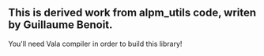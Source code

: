 ## This is derived work from alpm_utils code, writen by Guillaume Benoit.

You'll need Vala compiler in order to build this library!
